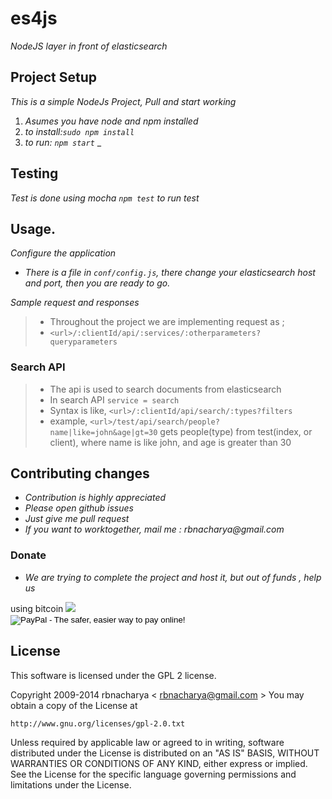 # es4js

_NodeJS layer in front of elasticsearch_

## Project Setup

_This is a simple NodeJs Project, Pull and start working_ 

1. _Asumes you have node and npm installed_
2. _to install:`sudo npm install`_
3. _to run: `npm start`_
_

## Testing

_Test is done using mocha `npm test` to run test_

## Usage. 
_Configure the application_

- _There is a file in `conf/config.js`, there change your elasticsearch host and port, then you are ready to go._


_Sample request and responses_

> - Throughout the project we are implementing request as ;
> - `<url>/:clientId/api/:services/:otherparameters?queryparameters`

### Search API 

> - The api is used to search documents from elasticsearch
> - In search API `service = search`
> - Syntax is like, `<url>/:clientId/api/search/:types?filters`
> - example, `<url>/test/api/search/people?name|like=john&age|gt=30` gets people(type) from test(index, or client), where name is like john, and age is greater than 30 


## Contributing changes

- _Contribution is highly appreciated_
- _Please open github issues_
- _Just give me pull request_
- _If you want to worktogether, mail me : rbnacharya@gmail.com_

### Donate 
- _We are trying to complete the project and host it, but out of funds , help us_
<div>
  using bitcoin
  <a href="bitcoin:1KFUJN2uYBARu2kpSxhTKf13EvBhHPBjXx?amount=0.5&label=Donate">
  <img src="http://gary-rowe.com/img/donation.png" ></a>
</div>

<div>
<form action="https://www.paypal.com/cgi-bin/webscr" method="post" target="_top">
<input type="hidden" name="cmd" value="_s-xclick">
<input type="hidden" name="hosted_button_id" value="V3UMNNE8KMC88">
<input type="image" src="https://www.paypalobjects.com/en_US/i/btn/btn_donateCC_LG.gif" border="0" name="submit" alt="PayPal - The safer, easier way to pay online!">
<img alt="" border="0" src="https://www.paypalobjects.com/en_US/i/scr/pixel.gif" width="1" height="1">
</form>

<div>

## License

This software is licensed under the GPL 2 license.

Copyright 2009-2014 rbnacharya < rbnacharya@gmail.com >
You may obtain a copy of the License at

    http://www.gnu.org/licenses/gpl-2.0.txt
Unless required by applicable law or agreed to in writing, software
distributed under the License is distributed on an "AS IS" BASIS, WITHOUT
WARRANTIES OR CONDITIONS OF ANY KIND, either express or implied. See the
License for the specific language governing permissions and limitations under
the License.
